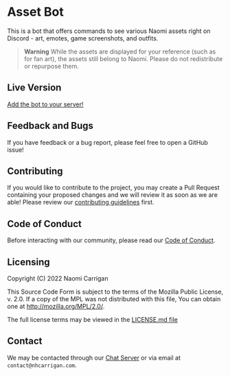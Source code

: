 # Asset Bot

This is a bot that offers commands to see various Naomi assets right on Discord - art, emotes, game screenshots, and outfits.

> **Warning**
> While the assets are displayed for your reference (such as for fan art), the assets still belong to Naomi. Please do not redistribute or repurpose them.

## Live Version

[Add the bot to your server!](https://discord.com/api/oauth2/authorize?client_id=1063327634639032340&permissions=0&scope=bot%20applications.commands)

## Feedback and Bugs

If you have feedback or a bug report, please feel free to open a GitHub issue!

## Contributing

If you would like to contribute to the project, you may create a Pull Request containing your proposed changes and we will review it as soon as we are able! Please review our [contributing guidelines](CONTRIBUTING.md) first.

## Code of Conduct

Before interacting with our community, please read our [Code of Conduct](CODE_OF_CONDUCT.md).

## Licensing

Copyright (C) 2022 Naomi Carrigan

This Source Code Form is subject to the terms of the Mozilla Public
License, v. 2.0. If a copy of the MPL was not distributed with this
file, You can obtain one at http://mozilla.org/MPL/2.0/.

The full license terms may be viewed in the [LICENSE.md file](./LICENSE.md)

## Contact

We may be contacted through our [Chat Server](http://chat.nhcarrigan.com) or via email at `contact@nhcarrigan.com`.
